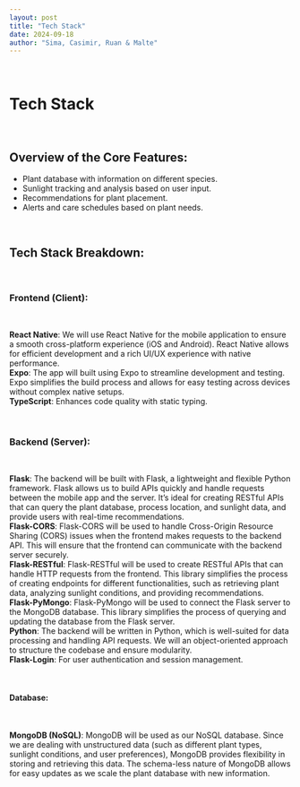 ```yaml
---
layout: post
title: "Tech Stack"
date: 2024-09-18
author: "Sima, Casimir, Ruan & Malte"
---
```

<br/>

# Tech Stack

<br/>

## Overview of the Core Features:
 
- Plant database with information on different species.
- Sunlight tracking and analysis based on user input.
- Recommendations for plant placement.
- Alerts and care schedules based on plant needs.

<br/>

## Tech Stack Breakdown:

<br/>

### Frontend (Client):

<br/>

**React Native**:
We will use React Native for the mobile application to ensure a smooth cross-platform experience (iOS and Android). React Native allows for efficient development and a rich UI/UX experience with native performance. <br/>
**Expo**:
The app will built using Expo to streamline development and testing. Expo simplifies the build process and allows for easy testing across devices without complex native setups.<br/>
**TypeScript**: 
Enhances code quality with static typing. <br/>

<br/>

### Backend (Server):

<br/>

**Flask**:
The backend will be built with Flask, a lightweight and flexible Python framework. Flask allows us to build APIs quickly and handle requests between the mobile app and the server. It’s ideal for creating RESTful APIs that can query the plant database, process location, and sunlight data, and provide users with real-time recommendations. <br/>
**Flask-CORS**: 
Flask-CORS will be used to handle Cross-Origin Resource Sharing (CORS) issues when the frontend makes requests to the backend API. This will ensure that the frontend can communicate with the backend server securely. <br/>
**Flask-RESTful**:
Flask-RESTful will be used to create RESTful APIs that can handle HTTP requests from the frontend. This library simplifies the process of creating endpoints for different functionalities, such as retrieving plant data, analyzing sunlight conditions, and providing recommendations. <br/>
**Flask-PyMongo**:
Flask-PyMongo will be used to connect the Flask server to the MongoDB database. This library simplifies the process of querying and updating the database from the Flask server. <br/>
**Python**: The backend will be written in Python, which is well-suited for data processing and handling API requests. We will an object-oriented approach to structure the codebase and ensure modularity. <br/>
**Flask-Login**: For user authentication and session management. <br/>

<br/>

#### Database:

<br/>

**MongoDB (NoSQL)**:
MongoDB will be used as our NoSQL database. Since we are dealing with unstructured data (such as different plant types, sunlight conditions, and user preferences), MongoDB provides flexibility in storing and retrieving this data. The schema-less nature of MongoDB allows for easy updates as we scale the plant database with new information. <br/>





